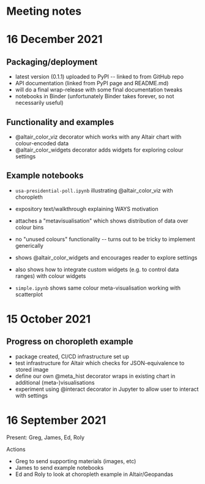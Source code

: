 # Meeting notes

# 16 December 2021

## Packaging/deployment

- latest version (0.1.1) uploaded to PyPI -- linked to from GitHub repo
- API documentation (linked from PyPI page and README.md)
- will do a final wrap-release with some final documentation tweaks
- notebooks in Binder (unfortunately Binder takes forever, so not necessarily useful)

## Functionality and examples
- @altair_color_viz decorator which works with any Altair chart with colour-encoded data
- @altair_color_widgets decorator adds widgets for exploring colour settings

## Example notebooks
- `usa-presidential-poll.ipynb` illustrating @altair_color_viz with choropleth
- expository text/walkthrough explaining WAYS motivation
- attaches a "metavisualisation" which shows distribution of data over colour bins
- no "unused colours" functionality -- turns out to be tricky to implement generically
- shows @altair_color_widgets and encourages reader to explore settings
- also shows how to integrate custom widgets (e.g. to control data ranges) with colour widgets

- `simple.ipynb` shows same colour meta-visualisation working with scatterplot

# 15 October 2021

## Progress on choropleth example

- package created, CI/CD infrastructure set up
- test infrastructure for Altair which checks for JSON-equivalence to stored image
- define our own @meta_hist decorator wraps in existing chart in additional (meta-)visualisations
- experiment using @interact decorator in Jupyter to allow user to interact with settings

# 16 September 2021

Present: Greg, James, Ed, Roly

Actions
- Greg to send supporting materials (images, etc)
- James to send example notebooks
- Ed and Roly to look at choropleth example in Altair/Geopandas
